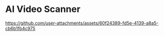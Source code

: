 # AI Video Scanner

https://github.com/user-attachments/assets/60f24389-fd5e-4139-a8a5-cb6b1fb4c975
